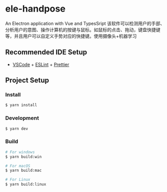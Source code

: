 # ele-handpose

An Electron application with Vue and TypesSript
该软件可以检测用户的手部、分析用户的意图、操作计算机的按键与鼠标。如鼠标的点击、拖动，键盘快捷键等，并且用户可以自定义手势对应的快捷键。使用摄像头+机器学习

## Recommended IDE Setup

- [VSCode](https://code.visualstudio.com/) + [ESLint](https://marketplace.visualstudio.com/items?itemName=dbaeumer.vscode-eslint) + [Prettier](https://marketplace.visualstudio.com/items?itemName=esbenp.prettier-vscode)

## Project Setup

### Install

```bash
$ yarn install
```

### Development

```bash
$ yarn dev
```

### Build

```bash
# For windows
$ yarn build:win

# For macOS
$ yarn build:mac

# For Linux
$ yarn build:linux
```
